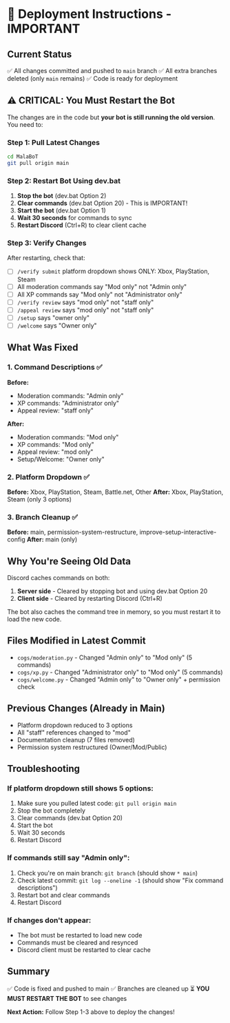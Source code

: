 # 🚀 Deployment Instructions - IMPORTANT

## Current Status
✅ All changes committed and pushed to `main` branch
✅ All extra branches deleted (only `main` remains)
✅ Code is ready for deployment

## ⚠️ CRITICAL: You Must Restart the Bot

The changes are in the code but **your bot is still running the old version**. You need to:

### Step 1: Pull Latest Changes
```bash
cd MalaBoT
git pull origin main
```

### Step 2: Restart Bot Using dev.bat
1. **Stop the bot** (dev.bat Option 2)
2. **Clear commands** (dev.bat Option 20) - This is IMPORTANT!
3. **Start the bot** (dev.bat Option 1)
4. **Wait 30 seconds** for commands to sync
5. **Restart Discord** (Ctrl+R) to clear client cache

### Step 3: Verify Changes
After restarting, check that:
- [ ] `/verify submit` platform dropdown shows ONLY: Xbox, PlayStation, Steam
- [ ] All moderation commands say "Mod only" not "Admin only"
- [ ] All XP commands say "Mod only" not "Administrator only"
- [ ] `/verify review` says "mod only" not "staff only"
- [ ] `/appeal review` says "mod only" not "staff only"
- [ ] `/setup` says "owner only"
- [ ] `/welcome` says "Owner only"

## What Was Fixed

### 1. Command Descriptions ✅
**Before:**
- Moderation commands: "Admin only"
- XP commands: "Administrator only"
- Appeal review: "staff only"

**After:**
- Moderation commands: "Mod only"
- XP commands: "Mod only"
- Appeal review: "mod only"
- Setup/Welcome: "Owner only"

### 2. Platform Dropdown ✅
**Before:** Xbox, PlayStation, Steam, Battle.net, Other
**After:** Xbox, PlayStation, Steam (only 3 options)

### 3. Branch Cleanup ✅
**Before:** main, permission-system-restructure, improve-setup-interactive-config
**After:** main (only)

## Why You're Seeing Old Data

Discord caches commands on both:
1. **Server side** - Cleared by stopping bot and using dev.bat Option 20
2. **Client side** - Cleared by restarting Discord (Ctrl+R)

The bot also caches the command tree in memory, so you must restart it to load the new code.

## Files Modified in Latest Commit
- `cogs/moderation.py` - Changed "Admin only" to "Mod only" (5 commands)
- `cogs/xp.py` - Changed "Administrator only" to "Mod only" (5 commands)
- `cogs/welcome.py` - Changed "Admin only" to "Owner only" + permission check

## Previous Changes (Already in Main)
- Platform dropdown reduced to 3 options
- All "staff" references changed to "mod"
- Documentation cleanup (7 files removed)
- Permission system restructured (Owner/Mod/Public)

## Troubleshooting

### If platform dropdown still shows 5 options:
1. Make sure you pulled latest code: `git pull origin main`
2. Stop the bot completely
3. Clear commands (dev.bat Option 20)
4. Start the bot
5. Wait 30 seconds
6. Restart Discord

### If commands still say "Admin only":
1. Check you're on main branch: `git branch` (should show `* main`)
2. Check latest commit: `git log --oneline -1` (should show "Fix command descriptions")
3. Restart bot and clear commands
4. Restart Discord

### If changes don't appear:
- The bot must be restarted to load new code
- Commands must be cleared and resynced
- Discord client must be restarted to clear cache

## Summary
✅ Code is fixed and pushed to main
✅ Branches are cleaned up
⏳ **YOU MUST RESTART THE BOT** to see changes

**Next Action:** Follow Step 1-3 above to deploy the changes!